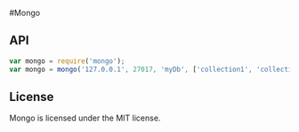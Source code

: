 #Mongo

## API

```Javascript
var mongo = require('mongo');
var mongo = mongo('127.0.0.1', 27017, 'myDb', ['collection1', 'collection2']);
```

## License

Mongo is licensed under the MIT license.
